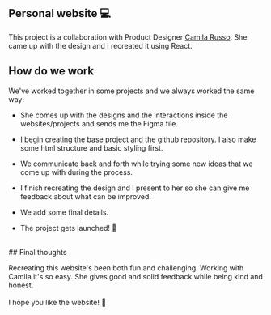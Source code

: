 ## Personal website 💻 
This project is a collaboration with Product Designer <a href='https://www.behance.net/russocamila' rel='noopener nofollow noreferrer' target='_blank'>Camila Russo</a>. She came up with the design and I recreated it using React.
<br/>
## How do we work

We've worked together in some projects and we always worked the same way:
- She comes up with the designs and the interactions inside the websites/projects and sends me the Figma file.

- I begin creating the base project and the github repository. I also make some html structure and basic styling first.

- We communicate back and forth while trying some new ideas that we come up with during the process.

- I finish recreating the design and I present to her so she can give me feedback about what can be improved.

- We add some final details.

- The project gets launched! 🚀

<br/>
## Final thoughts

Recreating this website's been both fun and challenging. Working with Camila it's so easy. She gives good and solid feedback while being kind and honest. <br/><br/>
I hope you like the website! 💖  

